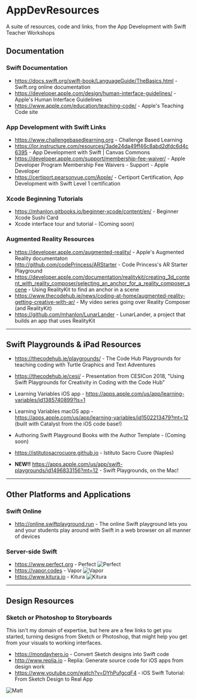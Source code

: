 # AppDevResources
A suite of resources, code and links, from the App Development with Swift Teacher Workshops


## Documentation

### Swift Documentation
* <https://docs.swift.org/swift-book/LanguageGuide/TheBasics.html> - Swift.org online documentation
* <https://developer.apple.com/design/human-interface-guidelines/> - Apple's Human Interface Guidelines
* <https://www.apple.com/education/teaching-code/> - Apple's Teaching Code site

### App Development with Swift Links
* <https://www.challengebasedlearning.org> - Challenge Based Learning
* <https://lor.instructure.com/resources/3ade24da49ff46c8abd2dfdc6d4c6395> - App Development with Swift | Canvas Commons
* <https://developer.apple.com/support/membership-fee-waiver/> - Apple Developer Program Membership Fee Waivers - Support - Apple Developer
* <https://certiport.pearsonvue.com/Apple/> - Certiport Certification, App Development with Swift Level 1 certification



### Xcode Beginning Tutorials
* <https://mhanlon.gitbooks.io/beginner-xcode/content/en/> - Beginner Xcode Sushi Card 
* Xcode interface tour and tutorial - (Coming soon)

### Augmented Reality Resources
* <https://developer.apple.com/augmented-reality/> - Apple's Augmented Reality documentaton
* <http://github.com/codePrincess/ARStarter> - Code Princess's AR Starter Playground
* <https://developer.apple.com/documentation/realitykit/creating_3d_content_with_reality_composer/selecting_an_anchor_for_a_reality_composer_scene> - Using RealityKit to find an anchor in a scene
* <https://www.thecodehub.ie/news/coding-at-home/augmented-reality-getting-creative-with-ar/> - My video series going over Reality Composer (and RealityKit)
* <https://github.com/mhanlon/LunarLander> - LunarLander, a project that builds an app that uses RealityKit


---
## Swift Playgrounds & iPad Resources
* <https://thecodehub.ie/playgrounds/> - The Code Hub Playgrounds for teaching coding with Turtle Graphics and Text Adventures
* <https://thecodehub.ie/cesi/> - Presentation from CESICon 2018, "Using Swift Playgrounds for Creativity in Coding with the Code Hub"
* Learning Variables iOS app - <https://apps.apple.com/us/app/learning-variables/id1385740899?ls=1>
* Learning Variables macOS app - <https://apps.apple.com/us/app/learning-variables/id1502213479?mt=12> (built with Catalyst from the iOS code base!)
* Authoring Swift Playground Books with the Author Template - (Coming soon)
* <https://istitutosacrocuore.github.io> - Istituto Sacro Cuore (Naples)

* **NEW!!** <https://apps.apple.com/us/app/swift-playgrounds/id1496833156?mt=12> - Swift Playgrounds, on the Mac!


---
## Other Platforms and Applications
### Swift Online
* <http://online.swiftplayground.run> - The online Swift playground lets you and your students play around with Swift in a web browser on all manner of devices

### Server-side Swift
* <https://www.perfect.org> - Perfect ![Perfect](images/perfect.png "Perfect")
* <https://vapor.codes> - Vapor ![Vapor](images/vapor.png "Vapor")
* <https://www.kitura.io> - Kitura ![Kitura](images/kitura.png "Kitura")


---
## Design Resources
### Sketch or Photoshop to Storyboards
This isn't my domain of expertise, but here are a few links to get you started, turning designs from Sketch or Photoshop, that might help you get from your visuals to working interfaces. 
* <https://mondayhero.io> - Convert Sketch designs into Swift code
* <http://www.replia.io> - Replia: Generate source code for iOS apps from design work
* <https://www.youtube.com/watch?v=DYhPufgcqF4> - iOS Swift Tutorial: From Sketch Design to Real App

![Matt](images/matt.png "Matt")
